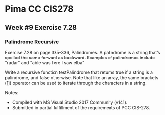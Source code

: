 # Pima CC CIS278 
## Week #9 Exercise 7.28 
### Palindrome Recursive

Exercise 7.28 on page 335-336, Palindromes.
A palindrome is a string that’s spelled the same forward as backward. Examples of palindromes include "radar" and "able was I ere I saw elba"

Write a recursive function testPalindrome that returns true if a string is a palindrome, and false otherwise. Note that like an array, the same brackets ([]) operator can be used to iterate through the characters in a string.

Notes:
* Compiled with MS Visual Studio 2017 Community (v141).
* Submitted in partial fulfillment of the requirements of PCC CIS-278.
